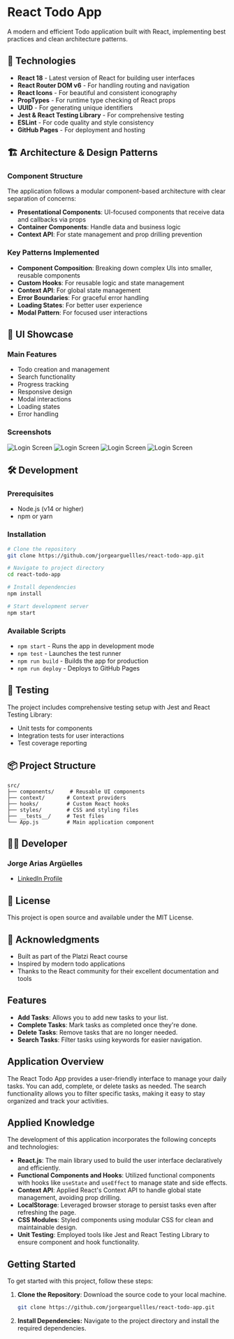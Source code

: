 # React Todo App

A modern and efficient Todo application built with React, implementing best practices and clean architecture patterns.

## 🚀 Technologies

- **React 18** - Latest version of React for building user interfaces
- **React Router DOM v6** - For handling routing and navigation
- **React Icons** - For beautiful and consistent iconography
- **PropTypes** - For runtime type checking of React props
- **UUID** - For generating unique identifiers
- **Jest & React Testing Library** - For comprehensive testing
- **ESLint** - For code quality and style consistency
- **GitHub Pages** - For deployment and hosting

## 🏗️ Architecture & Design Patterns

### Component Structure

The application follows a modular component-based architecture with clear separation of concerns:

- **Presentational Components**: UI-focused components that receive data and callbacks via props
- **Container Components**: Handle data and business logic
- **Context API**: For state management and prop drilling prevention

### Key Patterns Implemented

- **Component Composition**: Breaking down complex UIs into smaller, reusable components
- **Custom Hooks**: For reusable logic and state management
- **Context API**: For global state management
- **Error Boundaries**: For graceful error handling
- **Loading States**: For better user experience
- **Modal Pattern**: For focused user interactions

## 📱 UI Showcase

### Main Features

- Todo creation and management
- Search functionality
- Progress tracking
- Responsive design
- Modal interactions
- Loading states
- Error handling

### Screenshots

![Login Screen](https://github.com/jorgearguellles/react-todo-app/blob/main/public/1.png)
![Login Screen](https://github.com/jorgearguellles/react-todo-app/blob/main/public/2.png)
![Login Screen](https://github.com/jorgearguellles/react-todo-app/blob/main/public/3.png)
![Login Screen](https://github.com/jorgearguellles/react-todo-app/blob/main/public/4.png)

## 🛠️ Development

### Prerequisites

- Node.js (v14 or higher)
- npm or yarn

### Installation

```bash
# Clone the repository
git clone https://github.com/jorgearguellles/react-todo-app.git

# Navigate to project directory
cd react-todo-app

# Install dependencies
npm install

# Start development server
npm start
```

### Available Scripts

- `npm start` - Runs the app in development mode
- `npm test` - Launches the test runner
- `npm run build` - Builds the app for production
- `npm run deploy` - Deploys to GitHub Pages

## 🧪 Testing

The project includes comprehensive testing setup with Jest and React Testing Library:

- Unit tests for components
- Integration tests for user interactions
- Test coverage reporting

## 📦 Project Structure

```
src/
├── components/     # Reusable UI components
├── context/       # Context providers
├── hooks/         # Custom React hooks
├── styles/        # CSS and styling files
├── __tests__/     # Test files
└── App.js         # Main application component
```

## 👨‍💻 Developer

### Jorge Arias Argüelles

- [LinkedIn Profile](https://www.linkedin.com/in/jorgeariasarguelles/)

## 📄 License

This project is open source and available under the MIT License.

## 🙏 Acknowledgments

- Built as part of the Platzi React course
- Inspired by modern todo applications
- Thanks to the React community for their excellent documentation and tools

## Features

- **Add Tasks**: Allows you to add new tasks to your list.
- **Complete Tasks**: Mark tasks as completed once they're done.
- **Delete Tasks**: Remove tasks that are no longer needed.
- **Search Tasks**: Filter tasks using keywords for easier navigation.

## Application Overview

The React Todo App provides a user-friendly interface to manage your daily tasks. You can add, complete, or delete tasks as needed. The search functionality allows you to filter specific tasks, making it easy to stay organized and track your activities.

## Applied Knowledge

The development of this application incorporates the following concepts and technologies:

- **React.js**: The main library used to build the user interface declaratively and efficiently.
- **Functional Components and Hooks**: Utilized functional components with hooks like `useState` and `useEffect` to manage state and side effects.
- **Context API**: Applied React's Context API to handle global state management, avoiding prop drilling.
- **LocalStorage**: Leveraged browser storage to persist tasks even after refreshing the page.
- **CSS Modules**: Styled components using modular CSS for clean and maintainable design.
- **Unit Testing**: Employed tools like Jest and React Testing Library to ensure component and hook functionality.

## Getting Started

To get started with this project, follow these steps:

1. **Clone the Repository**: Download the source code to your local machine.

   ```bash
   git clone https://github.com/jorgearguellles/react-todo-app.git

   ```

2. **Install Dependencies:** Navigate to the project directory and install the required dependencies.
